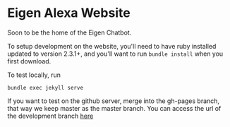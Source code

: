 # Eigen Alexa Website
Soon to be the home of the Eigen Chatbot.

To setup development on the website, you'll need to have ruby installed updated to version 2.3.1+, 
and you'll want to run `bundle install` when you first download.

To test locally, run 
```
bundle exec jekyll serve
```

If you want to test on the github server, merge into the gh-pages branch, that way we keep master as the master branch. You can access the url of the development branch [here](https://eigenalexa.github.io/eigenalexa.github.io)
